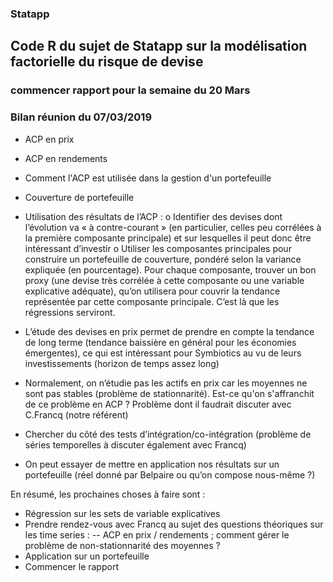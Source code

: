 ### Statapp
## Code R du sujet de Statapp sur la modélisation factorielle du risque de devise 

### commencer rapport pour la semaine du 20 Mars 

### Bilan réunion du 07/03/2019

- ACP en prix
- ACP en rendements 
- Comment l'ACP est utilisée dans la gestion d'un portefeuille 
- Couverture de portefeuille

-	Utilisation des résultats de l’ACP :
o	Identifier des devises dont l’évolution va « à contre-courant » (en particulier, celles peu corrélées à la première composante principale) et sur lesquelles il peut donc être intéressant d’investir
o	Utiliser les composantes principales pour construire un portefeuille de couverture, pondéré selon la variance expliquée (en pourcentage). Pour chaque composante, trouver un bon proxy (une devise très corrélée à cette composante ou une variable explicative adéquate), qu’on utilisera pour couvrir la tendance représentée par cette composante principale. C’est là que les régressions serviront.
-	L’étude des devises en prix permet de prendre en compte la tendance de long terme (tendance baissière en général pour les économies émergentes), ce qui est intéressant pour Symbiotics au vu de leurs investissements (horizon de temps assez long)
-	Normalement, on n’étudie pas les actifs en prix car les moyennes ne sont pas stables (problème de stationnarité). Est-ce qu'on s'affranchit de ce problème en ACP ? Problème dont il faudrait discuter avec C.Francq (notre référent)
-	Chercher du côté des tests d’intégration/co-intégration (problème de séries temporelles à discuter également avec Francq)
-	On peut essayer de mettre en application nos résultats sur un portefeuille (réel donné par Belpaire ou qu’on compose nous-même ?)

En résumé, les prochaines choses à faire sont :
-	Régression sur les sets de variable explicatives
-	Prendre rendez-vous avec Francq au sujet des questions théoriques sur les time series : 
-- ACP en prix / rendements ; comment gérer le problème de non-stationnarité des moyennes ? 
-	Application sur un portefeuille
- Commencer le rapport

